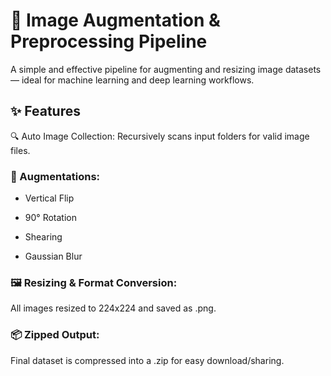 # 🧠 Image Augmentation & Preprocessing Pipeline
A simple and effective pipeline for augmenting and resizing image datasets — ideal for machine learning and deep learning workflows.

## ✨ Features

🔍 Auto Image Collection: Recursively scans input folders for valid image files.

### 🧪 Augmentations:

* Vertical Flip

* 90° Rotation

* Shearing

* Gaussian Blur

### 🖼️ Resizing & Format Conversion: 
All images resized to 224x224 and saved as .png.

### 📦 Zipped Output: 
Final dataset is compressed into a .zip for easy download/sharing.

